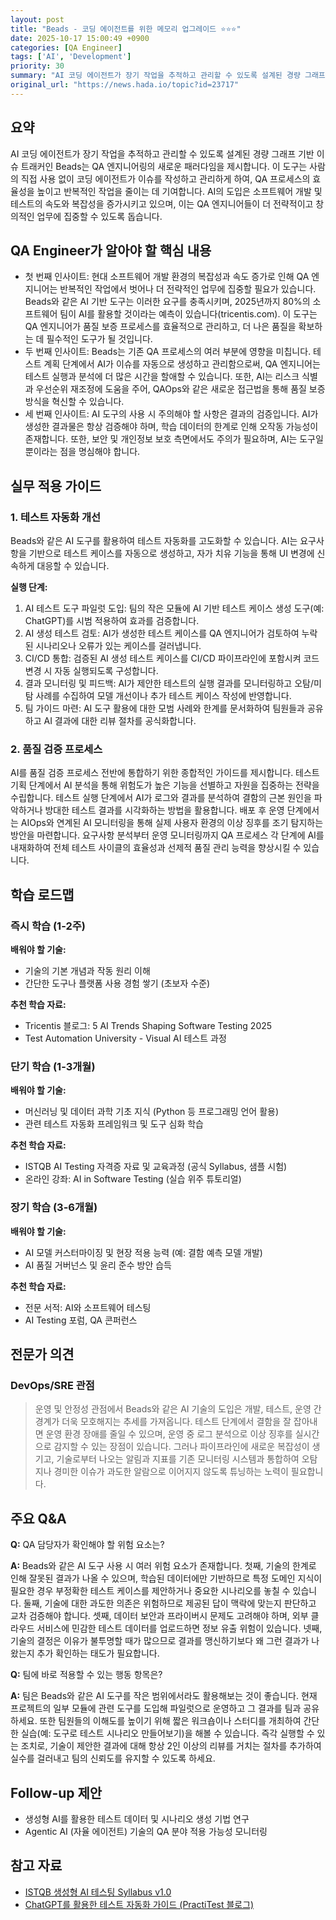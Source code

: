 ```yaml
---
layout: post
title: "Beads - 코딩 에이전트를 위한 메모리 업그레이드 ⭐⭐⭐"
date: 2025-10-17 15:00:49 +0900
categories: [QA Engineer]
tags: ['AI', 'Development']
priority: 30
summary: "AI 코딩 에이전트가 장기 작업을 추적하고 관리할 수 있도록 설계된 경량 그래프 기반 이슈 트래커인 Beads는 QA 엔지니어링의 새로운 패러다임을 제시합니다. 이 도구는 사람의 직접 사용 없이 코딩 에이전트가 이슈를 작성하고 관리하게 하여, QA 프로세스의 효율성을 높이고 반복적인 작업을 줄이는 데 기여합니다. AI의 도입은 소프트웨어 개발 및 테스트의 속도와 복잡성을 증가시키고 있으며, 이는 QA 엔지니어들이 더 전략적이고 창의적인 업무에 집중할 수 있도록 돕습니다."
original_url: "https://news.hada.io/topic?id=23717"
---
```


## 요약

AI 코딩 에이전트가 장기 작업을 추적하고 관리할 수 있도록 설계된 경량 그래프 기반 이슈 트래커인 Beads는 QA 엔지니어링의 새로운 패러다임을 제시합니다. 이 도구는 사람의 직접 사용 없이 코딩 에이전트가 이슈를 작성하고 관리하게 하여, QA 프로세스의 효율성을 높이고 반복적인 작업을 줄이는 데 기여합니다. AI의 도입은 소프트웨어 개발 및 테스트의 속도와 복잡성을 증가시키고 있으며, 이는 QA 엔지니어들이 더 전략적이고 창의적인 업무에 집중할 수 있도록 돕습니다.

## QA Engineer가 알아야 할 핵심 내용

- 첫 번째 인사이트: 현대 소프트웨어 개발 환경의 복잡성과 속도 증가로 인해 QA 엔지니어는 반복적인 작업에서 벗어나 더 전략적인 업무에 집중할 필요가 있습니다. Beads와 같은 AI 기반 도구는 이러한 요구를 충족시키며, 2025년까지 80%의 소프트웨어 팀이 AI를 활용할 것이라는 예측이 있습니다(tricentis.com). 이 도구는 QA 엔지니어가 품질 보증 프로세스를 효율적으로 관리하고, 더 나은 품질을 확보하는 데 필수적인 도구가 될 것입니다.
- 두 번째 인사이트: Beads는 기존 QA 프로세스의 여러 부분에 영향을 미칩니다. 테스트 계획 단계에서 AI가 이슈를 자동으로 생성하고 관리함으로써, QA 엔지니어는 테스트 실행과 분석에 더 많은 시간을 할애할 수 있습니다. 또한, AI는 리스크 식별과 우선순위 재조정에 도움을 주어, QAOps와 같은 새로운 접근법을 통해 품질 보증 방식을 혁신할 수 있습니다.
- 세 번째 인사이트: AI 도구의 사용 시 주의해야 할 사항은 결과의 검증입니다. AI가 생성한 결과물은 항상 검증해야 하며, 학습 데이터의 한계로 인해 오작동 가능성이 존재합니다. 또한, 보안 및 개인정보 보호 측면에서도 주의가 필요하며, AI는 도구일 뿐이라는 점을 명심해야 합니다.

## 실무 적용 가이드

### 1. 테스트 자동화 개선

Beads와 같은 AI 도구를 활용하여 테스트 자동화를 고도화할 수 있습니다. AI는 요구사항을 기반으로 테스트 케이스를 자동으로 생성하고, 자가 치유 기능을 통해 UI 변경에 신속하게 대응할 수 있습니다.

**실행 단계:**

1. AI 테스트 도구 파일럿 도입: 팀의 작은 모듈에 AI 기반 테스트 케이스 생성 도구(예: ChatGPT)를 시범 적용하여 효과를 검증합니다.
2. AI 생성 테스트 검토: AI가 생성한 테스트 케이스를 QA 엔지니어가 검토하여 누락된 시나리오나 오류가 있는 케이스를 걸러냅니다.
3. CI/CD 통합: 검증된 AI 생성 테스트 케이스를 CI/CD 파이프라인에 포함시켜 코드 변경 시 자동 실행되도록 구성합니다.
4. 결과 모니터링 및 피드백: AI가 제안한 테스트의 실행 결과를 모니터링하고
오탐/미탐 사례를 수집하여 모델 개선이나 추가 테스트 케이스 작성에 반영합니다.
5. 팀 가이드 마련: AI 도구 활용에 대한 모범 사례와 한계를 문서화하여 팀원들과 공유하고
AI 결과에 대한 리뷰 절차를 공식화합니다.

### 2. 품질 검증 프로세스

AI를 품질 검증 프로세스 전반에 통합하기 위한 종합적인 가이드를 제시합니다. 테스트 기획 단계에서 AI 분석을 통해 위험도가 높은 기능을 선별하고 자원을 집중하는 전략을 수립합니다. 테스트 실행 단계에서 AI가 로그와 결과를 분석하여 결함의 근본 원인을 파악하거나 방대한 테스트 결과를 시각화하는 방법을 활용합니다. 배포 후 운영 단계에서는 AIOps와 연계된 AI 모니터링을 통해 실제 사용자 환경의 이상 징후를 조기 탐지하는 방안을 마련합니다. 요구사항 분석부터 운영 모니터링까지 QA 프로세스 각 단계에 AI를 내재화하여 전체 테스트 사이클의 효율성과 선제적 품질 관리 능력을 향상시킬 수 있습니다.

## 학습 로드맵

### 즉시 학습 (1-2주)

**배워야 할 기술:**
- 기술의 기본 개념과 작동 원리 이해
- 간단한 도구나 플랫폼 사용 경험 쌓기 (초보자 수준)

**추천 학습 자료:**
- Tricentis 블로그: 5 AI Trends Shaping Software Testing 2025
- Test Automation University - Visual AI 테스트 과정

### 단기 학습 (1-3개월)

**배워야 할 기술:**
- 머신러닝 및 데이터 과학 기초 지식 (Python 등 프로그래밍 언어 활용)
- 관련 테스트 자동화 프레임워크 및 도구 심화 학습

**추천 학습 자료:**
- ISTQB AI Testing 자격증 자료 및 교육과정 (공식 Syllabus, 샘플 시험)
- 온라인 강좌: AI in Software Testing (실습 위주 튜토리얼)

### 장기 학습 (3-6개월)

**배워야 할 기술:**
- AI 모델 커스터마이징 및 현장 적용 능력 (예: 결함 예측 모델 개발)
- AI 품질 거버넌스 및 윤리 준수 방안 습득

**추천 학습 자료:**
- 전문 서적: AI와 소프트웨어 테스팅
- AI Testing 포럼, QA 콘퍼런스

## 전문가 의견

### DevOps/SRE 관점

> 운영 및 안정성 관점에서 Beads와 같은 AI 기술의 도입은 개발, 테스트, 운영 간 경계가 더욱 모호해지는 추세를 가져옵니다. 테스트 단계에서 결함을 잘 잡아내면 운영 환경 장애를 줄일 수 있으며, 운영 중 로그 분석으로 이상 징후를 실시간으로 감지할 수 있는 장점이 있습니다. 그러나 파이프라인에 새로운 복잡성이 생기고, 기술로부터 나오는 알림과 지표를 기존 모니터링 시스템과 통합하여 오탐지나 경미한 이슈가 과도한 알람으로 이어지지 않도록 튜닝하는 노력이 필요합니다.

## 주요 Q&A

**Q:** QA 담당자가 확인해야 할 위험 요소는?

**A:** Beads와 같은 AI 도구 사용 시 여러 위험 요소가 존재합니다. 첫째, 기술의 한계로 인해 잘못된 결과가 나올 수 있으며, 학습된 데이터에만 기반하므로 특정 도메인 지식이 필요한 경우 부정확한 테스트 케이스를 제안하거나 중요한 시나리오를 놓칠 수 있습니다. 둘째, 기술에 대한 과도한 의존은 위험하므로 제공된 답이 맥락에 맞는지 판단하고 교차 검증해야 합니다. 셋째, 데이터 보안과 프라이버시 문제도 고려해야 하며, 외부 클라우드 서비스에 민감한 테스트 데이터를 업로드하면 정보 유출 위험이 있습니다. 넷째, 기술의 결정은 이유가 불투명할 때가 많으므로 결과를 맹신하기보다 왜 그런 결과가 나왔는지 추가 확인하는 태도가 필요합니다.

**Q:** 팀에 바로 적용할 수 있는 행동 항목은?

**A:** 팀은 Beads와 같은 AI 도구를 작은 범위에서라도 활용해보는 것이 좋습니다. 현재 프로젝트의 일부 모듈에 관련 도구를 도입해 파일럿으로 운영하고 그 결과를 팀과 공유하세요. 또한 팀원들의 이해도를 높이기 위해 짧은 워크숍이나 스터디를 개최하여 간단한 실습(예: 도구로 테스트 시나리오 만들어보기)을 해볼 수 있습니다. 즉각 실행할 수 있는 조치로, 기술이 제안한 결과에 대해 항상 2인 이상의 리뷰를 거치는 절차를 추가하여 실수를 걸러내고 팀의 신뢰도를 유지할 수 있도록 하세요.

## Follow-up 제안

- 생성형 AI를 활용한 테스트 데이터 및 시나리오 생성 기법 연구
- Agentic AI (자율 에이전트) 기술의 QA 분야 적용 가능성 모니터링

## 참고 자료

- [ISTQB 생성형 AI 테스팅 Syllabus v1.0](https://www.istqb.org/downloads/category/2-ictqb-syllabi.html)
- [ChatGPT를 활용한 테스트 자동화 가이드 (PractiTest 블로그)](https://www.practitest.com/resource-center/blog/chatgpt-prompts-for-software-testing/)

